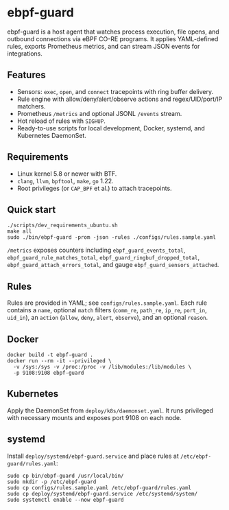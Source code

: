 ebpf-guard
==========

ebpf-guard is a host agent that watches process execution, file opens, and outbound connections via eBPF CO-RE programs. It applies YAML-defined rules, exports Prometheus metrics, and can stream JSON events for integrations.

Features
--------
* Sensors: `exec`, `open`, and `connect` tracepoints with ring buffer delivery.
* Rule engine with allow/deny/alert/observe actions and regex/UID/port/IP matchers.
* Prometheus `/metrics` and optional JSONL `/events` stream.
* Hot reload of rules with `SIGHUP`.
* Ready-to-use scripts for local development, Docker, systemd, and Kubernetes DaemonSet.

Requirements
------------
* Linux kernel 5.8 or newer with BTF.
* `clang`, `llvm`, `bpftool`, `make`, `go` 1.22.
* Root privileges (or `CAP_BPF` et al.) to attach tracepoints.

Quick start
-----------
```
./scripts/dev_requirements_ubuntu.sh
make all
sudo ./bin/ebpf-guard -prom -json -rules ./configs/rules.sample.yaml
```

`/metrics` exposes counters including `ebpf_guard_events_total`, `ebpf_guard_rule_matches_total`, `ebpf_guard_ringbuf_dropped_total`, `ebpf_guard_attach_errors_total`, and gauge `ebpf_guard_sensors_attached`.

Rules
-----
Rules are provided in YAML; see `configs/rules.sample.yaml`. Each rule contains a `name`, optional `match` filters (`comm_re`, `path_re`, `ip_re`, `port_in`, `uid_in`), an `action` (`allow`, `deny`, `alert`, `observe`), and an optional `reason`.

Docker
------
```
docker build -t ebpf-guard .
docker run --rm -it --privileged \
  -v /sys:/sys -v /proc:/proc -v /lib/modules:/lib/modules \
  -p 9108:9108 ebpf-guard
```

Kubernetes
----------
Apply the DaemonSet from `deploy/k8s/daemonset.yaml`. It runs privileged with necessary mounts and exposes port 9108 on each node.

systemd
-------
Install `deploy/systemd/ebpf-guard.service` and place rules at `/etc/ebpf-guard/rules.yaml`:
```
sudo cp bin/ebpf-guard /usr/local/bin/
sudo mkdir -p /etc/ebpf-guard
sudo cp configs/rules.sample.yaml /etc/ebpf-guard/rules.yaml
sudo cp deploy/systemd/ebpf-guard.service /etc/systemd/system/
sudo systemctl enable --now ebpf-guard
```
